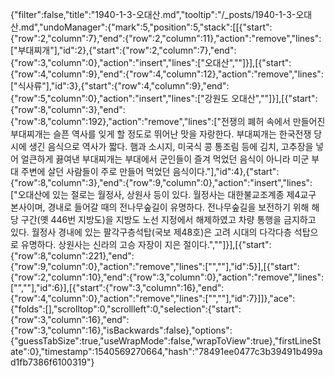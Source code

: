 {"filter":false,"title":"1940-1-3-오대산.md","tooltip":"/_posts/1940-1-3-오대산.md","undoManager":{"mark":5,"position":5,"stack":[[{"start":{"row":2,"column":7},"end":{"row":2,"column":11},"action":"remove","lines":["부대찌개"],"id":2},{"start":{"row":2,"column":7},"end":{"row":3,"column":0},"action":"insert","lines":["오대산",""]}],[{"start":{"row":4,"column":9},"end":{"row":4,"column":12},"action":"remove","lines":["식사류"],"id":3},{"start":{"row":4,"column":9},"end":{"row":5,"column":0},"action":"insert","lines":["강원도 오대산",""]}],[{"start":{"row":8,"column":3},"end":{"row":8,"column":192},"action":"remove","lines":["전쟁의 폐허 속에서 만들어진 부대찌개는 슬픈 역사를 잊게 할 정도로 뛰어난 맛을 자랑한다. 부대찌개는 한국전쟁 당시에 생긴 음식으로 역사가 짧다. 햄과 소시지, 미국식 콩 통조림 등에 김치, 고추장을 넣어 얼큰하게 끓여낸 부대찌개는 부대에서 군인들이 즐겨 먹었던 음식이 아니라 미군 부대 주변에 살던 사람들이 주로 만들어 먹었던 음식이다."],"id":4},{"start":{"row":8,"column":3},"end":{"row":9,"column":0},"action":"insert","lines":["오대산에 있는 절로는 월정사, 상원사 등이 있다. 월정사는 대한불교조계종 제4교구 본사이며, 경내로 들어갈 때의 전나무숲길이 유명하다. 전나무숲길을 보전하기 위해 해당 구간(옛 446번 지방도)을 지방도 노선 지정에서 해제하였고 차량 통행을 금지하고 있다. 월정사 경내에 있는 팔각구층석탑(국보 제48호)은 고려 시대의 다각다층 석탑으로 유명하다. 상원사는 신라의 고승 자장이 지은 절이다.",""]}],[{"start":{"row":8,"column":221},"end":{"row":9,"column":0},"action":"remove","lines":["",""],"id":5}],[{"start":{"row":2,"column":10},"end":{"row":3,"column":0},"action":"remove","lines":["",""],"id":6}],[{"start":{"row":3,"column":16},"end":{"row":4,"column":0},"action":"remove","lines":["",""],"id":7}]]},"ace":{"folds":[],"scrolltop":0,"scrollleft":0,"selection":{"start":{"row":3,"column":16},"end":{"row":3,"column":16},"isBackwards":false},"options":{"guessTabSize":true,"useWrapMode":false,"wrapToView":true},"firstLineState":0},"timestamp":1540569270664,"hash":"78491ee0477c3b39491b499ad1fb7386f6100319"}
